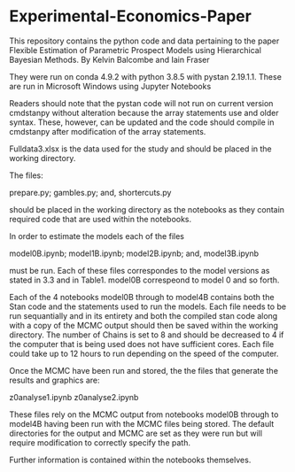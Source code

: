 # Experimental-Economics-Paper
This repository contains the python code and data pertaining to the paper Flexible Estimation of Parametric Prospect Models using Hierarchical Bayesian Methods. By Kelvin Balcombe and Iain Fraser

They were run on conda 4.9.2 with python 3.8.5 with pystan 2.19.1.1. These are run in Microsoft Windows using Jupyter Notebooks

Readers should note that the pystan code will not run on current version cmdstanpy without alteration because the array statements use and older syntax. These, however, can be updated and the code should compile in cmdstanpy after modification of the array statements.

Fulldata3.xlsx is the data used for the study and should be placed in the working directory.

The files:

prepare.py; 
gambles.py; and, 
shortercuts.py 

should be placed in the working directory as the notebooks as they contain required code that are used within the notebooks.


In order to estimate the models each of the files

model0B.ipynb;
model1B.ipynb;
model2B.ipynb; and,
model3B.ipynb 

must be run. Each of these files correspondes to the model versions as stated in 3.3 and in Table1.  model0B correspeond to model 0 and so forth.

Each of the 4 notebooks model0B through to model4B contains both the Stan code and the statements used to run the models. Each file needs to be run sequantially and in its entirety and both the compiled stan code along with a copy of the MCMC output should then be saved within the working directory. The number of Chains is set to  8 and should be decreased to 4 if the computer that is being used does not have sufficient cores. Each file could take up to 12 hours to run depending on the speed of the computer. 

Once the MCMC have been run and stored, the the files that generate the results and graphics are:

z0analyse1.ipynb
z0analyse2.ipynb

These files rely on the MCMC output from notebooks model0B through to model4B having been run with the MCMC files being stored. The default directories for the output and MCMC are set as they were run but will require modification to correctly specify the path.

Further information is contained within the notebooks themselves.


